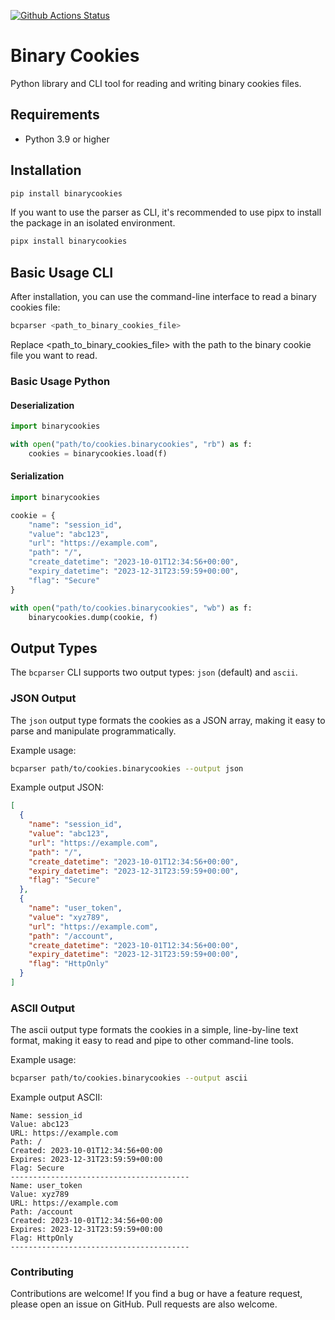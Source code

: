 [![Github Actions Status](https://github.com/dan1elt0m/binary-cookies-reader/workflows/test/badge.svg)](https://github.com/dan1elt0m/binary-cookies-reader/actions/workflows/test.yml)

# Binary Cookies

Python library and CLI tool for reading and writing binary cookies files.

## Requirements

- Python 3.9 or higher

## Installation
```bash 
pip install binarycookies
```
If you want to use the parser as CLI, it's recommended to use pipx to install the package in an isolated environment.
```bash 
pipx install binarycookies
```

## Basic Usage CLI
After installation, you can use the command-line interface to read a binary cookies file:

```bash
bcparser <path_to_binary_cookies_file>
```
Replace <path_to_binary_cookies_file> with the path to the binary cookie file you want to read.

### Basic Usage Python

#### Deserialization

```python
import binarycookies 

with open("path/to/cookies.binarycookies", "rb") as f:
    cookies = binarycookies.load(f)
```

#### Serialization

```python
import binarycookies 

cookie = {
    "name": "session_id",
    "value": "abc123",
    "url": "https://example.com",
    "path": "/",
    "create_datetime": "2023-10-01T12:34:56+00:00",
    "expiry_datetime": "2023-12-31T23:59:59+00:00",
    "flag": "Secure"
}

with open("path/to/cookies.binarycookies", "wb") as f:
    binarycookies.dump(cookie, f)
```

## Output Types

The `bcparser` CLI supports two output types: `json` (default) and `ascii`.

### JSON Output

The `json` output type formats the cookies as a JSON array, making it easy to parse and manipulate programmatically.

Example usage:
```sh
bcparser path/to/cookies.binarycookies --output json
```

Example output JSON:
```json
[
  {
    "name": "session_id",
    "value": "abc123",
    "url": "https://example.com",
    "path": "/",
    "create_datetime": "2023-10-01T12:34:56+00:00",
    "expiry_datetime": "2023-12-31T23:59:59+00:00",
    "flag": "Secure"
  },
  {
    "name": "user_token",
    "value": "xyz789",
    "url": "https://example.com",
    "path": "/account",
    "create_datetime": "2023-10-01T12:34:56+00:00",
    "expiry_datetime": "2023-12-31T23:59:59+00:00",
    "flag": "HttpOnly"
  }
]
```

### ASCII Output
The ascii output type formats the cookies in a simple, line-by-line text format, making it easy to read and pipe to other command-line tools.

Example usage:
```sh
bcparser path/to/cookies.binarycookies --output ascii
```

Example output ASCII:
```text
Name: session_id
Value: abc123
URL: https://example.com
Path: /
Created: 2023-10-01T12:34:56+00:00
Expires: 2023-12-31T23:59:59+00:00
Flag: Secure
----------------------------------------
Name: user_token
Value: xyz789
URL: https://example.com
Path: /account
Created: 2023-10-01T12:34:56+00:00
Expires: 2023-12-31T23:59:59+00:00
Flag: HttpOnly
----------------------------------------
```

### Contributing
Contributions are welcome! If you find a bug or have a feature request, please open an issue on GitHub. Pull requests are also welcome.